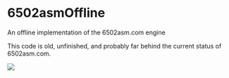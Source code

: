 6502asmOffline
==============

An offline implementation of the 6502asm.com engine

This code is old, unfinished, and probably far behind the current status of 6502asm.com.

<img src="http://i.imgur.com/X7Z1C1x.png"/>
